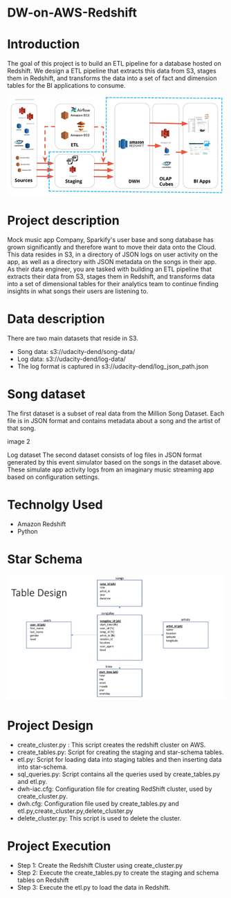 # DW-on-AWS-Redshift
# Introduction
The goal of this project is to build an ETL pipeline for a database hosted on Redshift. 
We design a ETL pipeline that extracts this data from S3, stages them in Redshift, and transforms the data into a set of fact and dimension tables for the BI applications to consume.

![](images/img1.png)

# Project description
Mock music app Company, Sparkify's user base and song database has grown significantly and therefore want to move their data onto the Cloud. 
This data resides in S3, in a directory of JSON logs on user activity on the app, as well as a directory with JSON metadata on the songs in their app.
As their data engineer, you are tasked with building an ETL pipeline that extracts their data from S3, stages them in Redshift, and transforms data into a set of dimensional tables for their analytics team to continue finding insights in what songs their users are listening to.

# Data description
There are two main datasets that reside in S3.

 * Song data: s3://udacity-dend/song-data/
 * Log data: s3://udacity-dend/log-data/
 * The log format is captured in s3://udacity-dend/log_json_path.json

# Song dataset
The first dataset is a subset of real data from the Million Song Dataset. Each file is in JSON format and contains metadata about a song and the artist of that song. 

image 2

Log dataset
The second dataset consists of log files in JSON format generated by this event simulator based on the songs in the dataset above. These simulate app activity logs from an imaginary music streaming app based on configuration settings.


# Technolgy Used
* Amazon Redshift
* Python

# Star Schema
![](images/img2.png)

# Project Design
* create_cluster.py : This script creates the redshift cluster on AWS.
* create_tables.py: Script for creating the staging and star-schema tables.
* etl.py: Script for loading data into staging tables and then inserting data into star-schema.
* sql_queries.py: Script contains all the queries used by create_tables.py and etl.py.
* dwh-iac.cfg: Configuration file for creating RedShift cluster, used by create_cluster.py.
* dwh.cfg: Configuration file used by create_tables.py and etl.py,create_cluster.py,delete_cluster.py
* delete_cluster.py: This script is used to delete the cluster.

# Project Execution
* Step 1: Create the Redshift Cluster using create_cluster.py
* Step 2: Execute the create_tables.py to create the staging and schema tables on Redshift
* Step 3: Execute the etl.py to load the data in Redshift.



